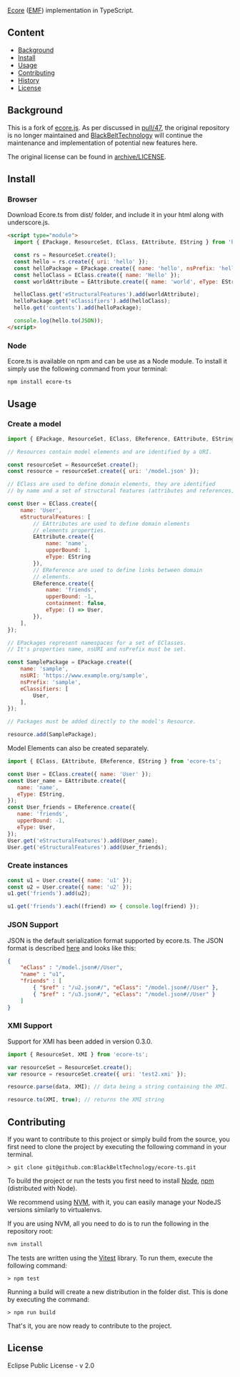 [Ecore](https://wiki.eclipse.org/Ecore/) ([EMF](https://wiki.eclipse.org/EMF/)) implementation in TypeScript.

## Content

* [Background](#background)
* [Install](#install)
* [Usage](#usage)
* [Contributing](#contributing)
* [History](https://github.com/BlackBeltTechnology/ecore-ts/releases)
* [License](#license)

## Background

This is a fork of [ecore.js](https://github.com/emfjson/ecore.js). As per discussed in [pull/47](https://github.com/emfjson/ecore.js/pull/47),
the original repository is no longer maintained and [BlackBeltTechnology](https://github.com/BlackBeltTechnology) will continue
the maintenance and implementation of potential new features here.

The original license can be found in [archive/LICENSE](./archive/LICENSE).

## Install

### Browser

Download Ecore.ts from dist/ folder, and include it in your html along with underscore.js.

```html
<script type="module">
  import { EPackage, ResourceSet, EClass, EAttribute, EString } from 'https://unpkg.com/ecore-ts@latest/dist/ecore-ts.js';

  const rs = ResourceSet.create();
  const hello = rs.create({ uri: 'hello' });
  const helloPackage = EPackage.create({ name: 'hello', nsPrefix: 'hello' , nsURI: 'https://ecore-ts.com/hello'});
  const helloClass = EClass.create({ name: 'Hello' });
  const worldAttribute = EAttribute.create({ name: 'world', eType: EString });

  helloClass.get('eStructuralFeatures').add(worldAttribute);
  helloPackage.get('eClassifiers').add(helloClass);
  hello.get('contents').add(helloPackage);

  console.log(hello.to(JSON));
</script>
```

### Node

Ecore.ts is available on npm and can be use as a Node module. To install it simply use the following command from your terminal:

```
npm install ecore-ts
```

## Usage

### Create a model

```javascript
import { EPackage, ResourceSet, EClass, EReference, EAttribute, EString } from 'ecore-ts';

// Resources contain model elements and are identified by a URI.

const resourceSet = ResourceSet.create();
const resource = resourceSet.create({ uri: '/model.json' });

// EClass are used to define domain elements, they are identified
// by name and a set of structural features (attributes and references).

const User = EClass.create({
    name: 'User',
    eStructuralFeatures: [
        // EAttributes are used to define domain elements
        // elements properties.
        EAttribute.create({
            name: 'name',
            upperBound: 1,
            eType: EString
        }),
        // EReference are used to define links between domain
        // elements.
        EReference.create({
            name: 'friends',
            upperBound: -1,
            containment: false,
            eType: () => User,
        }),
    ],
});

// EPackages represent namespaces for a set of EClasses.
// It's properties name, nsURI and nsPrefix must be set.

const SamplePackage = EPackage.create({
    name: 'sample',
    nsURI: 'https://www.example.org/sample',
    nsPrefix: 'sample',
    eClassifiers: [
        User,
    ],
});

// Packages must be added directly to the model's Resource.

resource.add(SamplePackage);

```

Model Elements can also be created separately.

```javascript
import { EClass, EAttribute, EReference, EString } from 'ecore-ts';

const User = EClass.create({ name: 'User' });
const User_name = EAttribute.create({
   name: 'name',
   eType: EString,
});
const User_friends = EReference.create({
   name: 'friends',
   upperBound: -1,
   eType: User,
});
User.get('eStructuralFeatures').add(User_name);
User.get('eStructuralFeatures').add(User_friends);
```

### Create instances

```javascript
const u1 = User.create({ name: 'u1' });
const u2 = User.create({ name: 'u2' });
u1.get('friends').add(u2);

u1.get('friends').each((friend) => { console.log(friend) });
```

### JSON Support

JSON is the default serialization format supported by ecore.ts. The JSON format is
described [here](https://github.com/ghillairet/emfjson) and looks like this:

```json
{
    "eClass" : "/model.json#//User",
    "name" : "u1",
    "friends" : [
        { "$ref" : "/u2.json#/", "eClass": "/model.json#//User" },
        { "$ref" : "/u3.json#/", "eClass": "/model.json#//User" }
    ]
}
```

### XMI Support

Support for XMI has been added in version 0.3.0.

```javascript
import { ResourceSet, XMI } from 'ecore-ts';

var resourceSet = ResourceSet.create();
var resource = resourceSet.create({ uri: 'test2.xmi' });

resource.parse(data, XMI); // data being a string containing the XMI.

resource.to(XMI, true); // returns the XMI string

```

## Contributing

If you want to contribute to this project or simply build from the source, you first need to clone the project by executing the following command in your terminal.

```
> git clone git@github.com:BlackBeltTechnology/ecore-ts.git
```

To build the project or run the tests you first need to install [Node](http://nodejs.org/), [npm](https://www.npmjs.org/) (distributed with Node).

We recommend using [NVM](https://github.com/nvm-sh/nvm), with it, you can easily manage your NodeJS
versions similarly to virtualenvs.

If you are using NVM, all you need to do is to run the following in the repository root:

```bash
nvm install
```

The tests are written using the [Vitest](https://vitest.dev/) library. To run them, execute the following command:

```
> npm test
```

Running a build will create a new distribution in the folder dist. This is done by executing the command:

```
> npm run build
```

That's it, you are now ready to contribute to the project.

## License

Eclipse Public License - v 2.0
